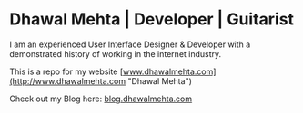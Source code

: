 # Dhawal Mehta | Developer | Guitarist

I am an experienced User Interface Designer & Developer with a demonstrated history of working in the internet industry.

This is a repo for my website [www.dhawalmehta.com](http://www.dhawalmehta.com "Dhawal Mehta")

Check out my Blog here: [blog.dhawalmehta.com](http://blog.dhawalmehta.com "Dhawal Mehta's Blog")
